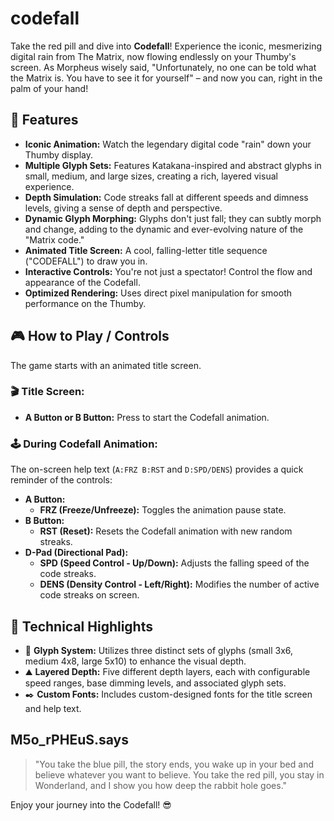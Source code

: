 # codefall

Take the red pill and dive into **Codefall**! Experience the iconic, mesmerizing digital rain from The Matrix, now flowing endlessly on your Thumby's screen. As Morpheus wisely said, "Unfortunately, no one can be told what the Matrix is. You have to see it for yourself" – and now you can, right in the palm of your hand!

## 🚀 Features

*   **Iconic Animation:** Watch the legendary digital code "rain" down your Thumby display.
*   **Multiple Glyph Sets:** Features Katakana-inspired and abstract glyphs in small, medium, and large sizes, creating a rich, layered visual experience.
*   **Depth Simulation:** Code streaks fall at different speeds and dimness levels, giving a sense of depth and perspective.
*   **Dynamic Glyph Morphing:** Glyphs don't just fall; they can subtly morph and change, adding to the dynamic and ever-evolving nature of the "Matrix code."
*   **Animated Title Screen:** A cool, falling-letter title sequence ("CODEFALL") to draw you in.
*   **Interactive Controls:** You're not just a spectator! Control the flow and appearance of the Codefall.
*   **Optimized Rendering:** Uses direct pixel manipulation for smooth performance on the Thumby.

## 🎮 How to Play / Controls

The game starts with an animated title screen.

### 🎬 Title Screen:
*   **A Button or B Button:** Press to start the Codefall animation.

### 🕹️ During Codefall Animation:

The on-screen help text (`A:FRZ B:RST` and `D:SPD/DENS`) provides a quick reminder of the controls:

*   **A Button:**
    *   **FRZ (Freeze/Unfreeze):** Toggles the animation pause state.
*   **B Button:**
    *   **RST (Reset):** Resets the Codefall animation with new random streaks.
*   **D-Pad (Directional Pad):**
    *   **SPD (Speed Control - Up/Down):** Adjusts the falling speed of the code streaks.
    *   **DENS (Density Control - Left/Right):** Modifies the number of active code streaks on screen.

## 🔧 Technical Highlights

*   🎨 **Glyph System:** Utilizes three distinct sets of glyphs (small 3x6, medium 4x8, large 5x10) to enhance the visual depth.
*   ⛰️ **Layered Depth:** Five different depth layers, each with configurable speed ranges, base dimming levels, and associated glyph sets.
*   ✒️ **Custom Fonts:** Includes custom-designed fonts for the title screen and help text.

##  M5o_rPHEuS.says

> "You take the blue pill, the story ends, you wake up in your bed and believe whatever you want to believe. You take the red pill, you stay in Wonderland, and I show you how deep the rabbit hole goes."

Enjoy your journey into the Codefall! 😎
